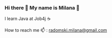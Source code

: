 ### Hi there 👋 My name is Milana 🌟
I learn Java at Job4j ☕

How to reach me 📫 : radomski.milana@gmail.com

<!--
**Psychoton8/Psychoton8** is a ✨ _special_ ✨ repository because its `README.md` (this file) appears on your GitHub profile.

Here are some ideas to get you started:

- 🔭 I’m currently working on ...
- 🌱 I’m currently learning ...
- 👯 I’m looking to collaborate on ...
- 🤔 I’m looking for help with ...
- 💬 Ask me about ...
- 📫 How to reach me: ...
- 😄 Pronouns: ...
- ⚡ Fun fact: ...
-->
